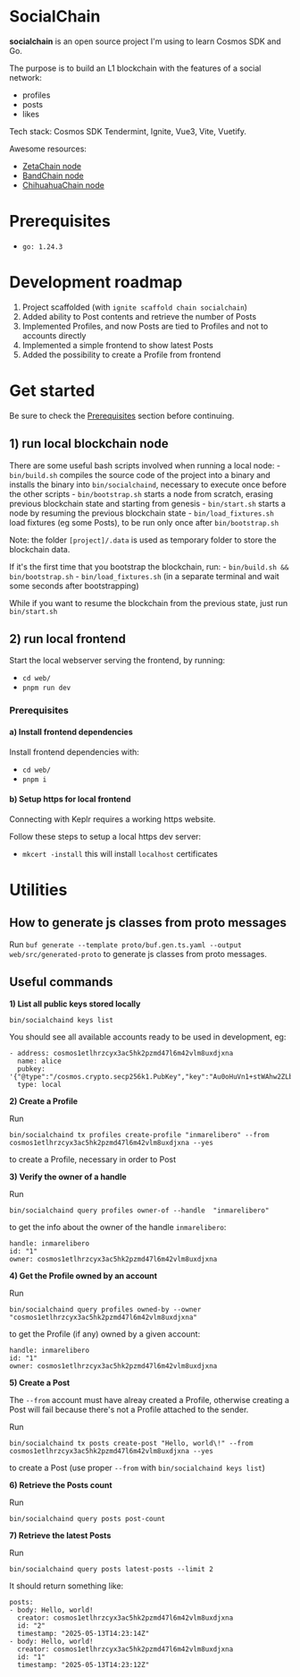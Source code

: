 SocialChain
===========

**socialchain** is an open source project I'm using to learn Cosmos SDK and Go.

The purpose is to build an L1 blockchain with the features of a social network:
- profiles
- posts
- likes

Tech stack: Cosmos SDK Tendermint, Ignite, Vue3, Vite, Vuetify.

Awesome resources:
- [ZetaChain node](https://github.com/zeta-chain/node)
- [BandChain node](https://github.com/bandprotocol/chain)
- [ChihuahuaChain node](https://github.com/ChihuahuaChain/chihuahua)

# Prerequisites

- `go: 1.24.3`

# Development roadmap

1) Project scaffolded (with `ignite scaffold chain socialchain`)
2) Added ability to Post contents and retrieve the number of Posts
3) Implemented Profiles, and now Posts are tied to Profiles and not to accounts directly
4) Implemented a simple frontend to show latest Posts
5) Added the possibility to create a Profile from frontend

# Get started

Be sure to check the [Prerequisites](#Prerequisites) section before continuing.

## 1) run local blockchain node

There are some useful bash scripts involved when running a local node:
    - `bin/build.sh` compiles the source code of the project into a binary and installs the binary into `bin/socialchaind`, necessary to execute once before the other scripts
    - `bin/bootstrap.sh` starts a node from scratch, erasing previous blockchain state and starting from genesis
    - `bin/start.sh` starts a node by resuming the previous blockchain state
    - `bin/load_fixtures.sh` load fixtures (eg some Posts), to be run only once after `bin/bootstrap.sh`

Note: the folder `[project]/.data` is used as temporary folder to store the blockchain data.

If it's the first time that you bootstrap the blockchain, run:
    - `bin/build.sh && bin/bootstrap.sh`
    - `bin/load_fixtures.sh` (in a separate terminal and wait some seconds after bootstrapping)

While if you want to resume the blockchain from the previous state, just run `bin/start.sh`


## 2) run local frontend

Start the local webserver serving the frontend, by running:
- `cd web/`
- `pnpm run dev`

### Prerequisites

#### a) Install frontend dependencies

Install frontend dependencies with:
- `cd web/`
- `pnpm i`

#### b) Setup https for local frontend

Connecting with Keplr requires a working https website.

Follow these steps to setup a local https dev server:
- `mkcert -install` this will install `localhost` certificates

# Utilities

## How to generate js classes from proto messages

Run `buf generate --template proto/buf.gen.ts.yaml --output web/src/generated-proto` to generate js classes from proto messages.

## Useful commands

**1) List all public keys stored locally**

    bin/socialchaind keys list

You should see all available accounts ready to be used in development, eg:

```
- address: cosmos1etlhrzcyx3ac5hk2pzmd47l6m42vlm8uxdjxna
  name: alice
  pubkey: '{"@type":"/cosmos.crypto.secp256k1.PubKey","key":"Au0oHuVn1+stWAhw2ZLbL6iPzBpcvAmOfFd+61Zou2Rk"}'
  type: local
```

**2) Create a Profile**


Run

    bin/socialchaind tx profiles create-profile "inmarelibero" --from cosmos1etlhrzcyx3ac5hk2pzmd47l6m42vlm8uxdjxna --yes

to create a Profile, necessary in order to Post

**3) Verify the owner of a handle**

Run

    bin/socialchaind query profiles owner-of --handle  "inmarelibero"

to get the info about the owner of the handle `inmarelibero`:

    handle: inmarelibero
    id: "1"
    owner: cosmos1etlhrzcyx3ac5hk2pzmd47l6m42vlm8uxdjxna

**4) Get the Profile owned by an account**

Run

    bin/socialchaind query profiles owned-by --owner "cosmos1etlhrzcyx3ac5hk2pzmd47l6m42vlm8uxdjxna"

to get the Profile (if any) owned by a given account:

    handle: inmarelibero
    id: "1"
    owner: cosmos1etlhrzcyx3ac5hk2pzmd47l6m42vlm8uxdjxna
    
**5) Create a Post**

The `--from` account must have alreay created a Profile, otherwise creating a Post will fail because there's not a Profile attached to the sender.

Run

    bin/socialchaind tx posts create-post "Hello, world\!" --from cosmos1etlhrzcyx3ac5hk2pzmd47l6m42vlm8uxdjxna --yes
    
to create a Post (use proper `--from` with `bin/socialchaind keys list`)

**6) Retrieve the Posts count**

Run

    bin/socialchaind query posts post-count

**7) Retrieve the latest Posts**

Run

    bin/socialchaind query posts latest-posts --limit 2

It should return something like:

    posts:
    - body: Hello, world!
      creator: cosmos1etlhrzcyx3ac5hk2pzmd47l6m42vlm8uxdjxna
      id: "2"
      timestamp: "2025-05-13T14:23:14Z"
    - body: Hello, world!
      creator: cosmos1etlhrzcyx3ac5hk2pzmd47l6m42vlm8uxdjxna
      id: "1"
      timestamp: "2025-05-13T14:23:12Z"
